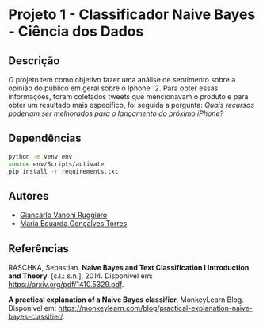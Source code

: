 # **Projeto 1 - Classificador Naive Bayes - Ciência dos Dados**

## **Descrição**

O projeto tem como objetivo fazer uma análise de sentimento sobre a opinião do público em geral sobre o Iphone 12. Para obter essas informações, foram coletados tweets que mencionavam o produto e para obter um resultado mais específico, foi seguida a pergunta: *Quais recursos poderiam ser melhorados para o lançamento do próximo iPhone?*

## **Dependências**
   
```bash
python -m venv env
source env/Scripts/activate
pip install -r requirements.txt
```

## **Autores**

- [Giancarlo Vanoni Ruggiero](https://github.com/gianvr)    
- [Maria Eduarda Gonçalves Torres](https://github.com/duddatorres)        

## **Referências**

RASCHKA, Sebastian. **Naive Bayes and Text Classification I Introduction and Theory**. [s.l.: s.n.], 2014. Disponível em: <https://arxiv.org/pdf/1410.5329.pdf>.

**‌A practical explanation of a Naive Bayes classifier**. MonkeyLearn Blog. Disponível em: <https://monkeylearn.com/blog/practical-explanation-naive-bayes-classifier/>.
